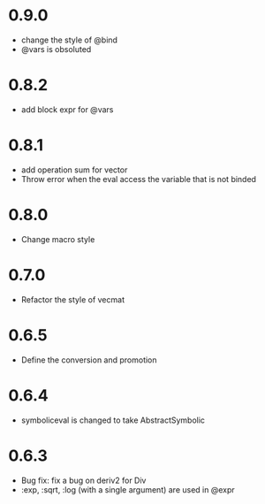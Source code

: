 # 0.9.0

- change the style of @bind
- @vars is obsoluted

# 0.8.2

- add block expr for @vars

# 0.8.1

- add operation sum for vector
- Throw error when the eval access the variable that is not binded

# 0.8.0

- Change macro style

# 0.7.0

- Refactor the style of vecmat

# 0.6.5

- Define the conversion and promotion

# 0.6.4

- symboliceval is changed to take AbstractSymbolic

# 0.6.3

- Bug fix: fix a bug on deriv2 for Div
- :exp, :sqrt, :log (with a single argument) are used in @expr

